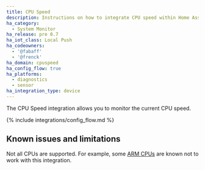 ```yaml
---
title: CPU Speed
description: Instructions on how to integrate CPU speed within Home Assistant.
ha_category:
  - System Monitor
ha_release: pre 0.7
ha_iot_class: Local Push
ha_codeowners:
  - '@fabaff'
  - '@frenck'
ha_domain: cpuspeed
ha_config_flow: true
ha_platforms:
  - diagnostics
  - sensor
ha_integration_type: device
---
```


The CPU Speed integration allows you to monitor the current CPU speed.

{% include integrations/config_flow.md %}

## Known issues and limitations

Not all CPUs are supported. For example, some [ARM CPUs](https://github.com/workhorsy/py-cpuinfo/#cpu-support)
are known not to work with this integration.
